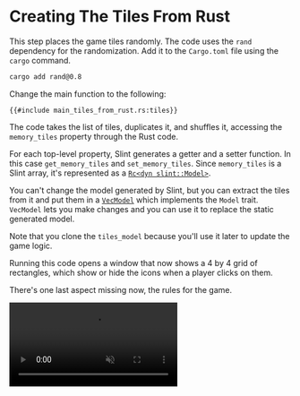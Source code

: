 <!-- Copyright © SixtyFPS GmbH <info@slint.dev> ; SPDX-License-Identifier: MIT -->

# Creating The Tiles From Rust

This step places the game tiles randomly. The code uses the `rand` dependency for the randomization. Add it to the `Cargo.toml` file using the `cargo` command.

```sh
cargo add rand@0.8
```

Change the main function to the following:

```rust,noplayground
{{#include main_tiles_from_rust.rs:tiles}}
```

The code takes the list of tiles, duplicates it, and shuffles it, accessing the `memory_tiles` property through the Rust code.

For each top-level property,
Slint generates a getter and a setter function. In this case `get_memory_tiles` and `set_memory_tiles`.
Since `memory_tiles` is a Slint array, it's represented as a [`Rc<dyn slint::Model>`](https://slint.dev/docs/rust/slint/trait.Model).

You can't change the model generated by Slint, but you can extract the tiles from it and put them
in a [`VecModel`](https://slint.dev/docs/rust/slint/struct.VecModel) which implements the `Model` trait.
`VecModel` lets you make changes and you can use it to replace the static generated model.

Note that you clone the `tiles_model` because you'll use it later to update the game logic.

Running this code opens a window that now shows a 4 by 4 grid of rectangles, which show or hide
the icons when a player clicks on them.

There's one last aspect missing now, the rules for the game.

<video autoplay loop muted playsinline src="https://slint.dev/blog/memory-game-tutorial/creating-the-tiles-from-rust.mp4"></video>
